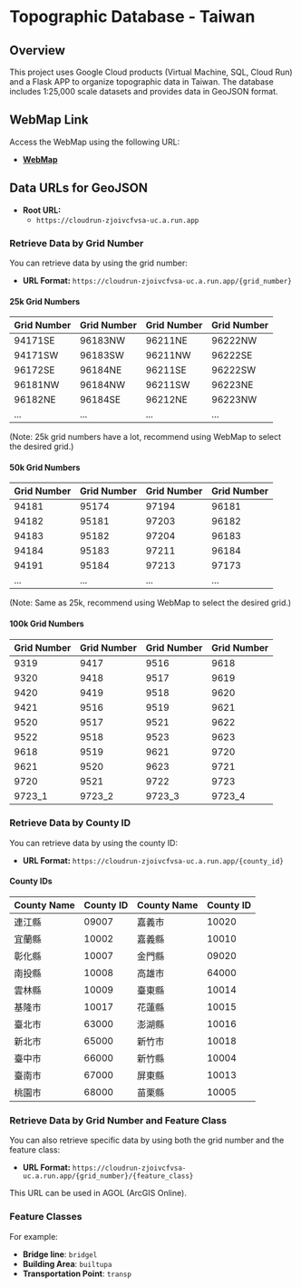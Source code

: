 # Topographic Database - Taiwan

## Overview
This project uses Google Cloud products (Virtual Machine, SQL, Cloud Run) and a Flask APP to organize topographic data in Taiwan. The database includes 1:25,000 scale datasets and provides data in GeoJSON format.

## WebMap Link

Access the WebMap using the following URL:

- **[WebMap](https://experience.arcgis.com/experience/b1f22c6dfc674fac91b47700b90408ce/)**

## Data URLs for GeoJSON

- **Root URL:**
  - `https://cloudrun-zjoivcfvsa-uc.a.run.app`

### Retrieve Data by Grid Number

You can retrieve data by using the grid number:

- **URL Format:** `https://cloudrun-zjoivcfvsa-uc.a.run.app/{grid_number}`

#### 25k Grid Numbers

| Grid Number | Grid Number | Grid Number | Grid Number |
|-------------|-------------|-------------|-------------|
| 94171SE     | 96183NW     | 96211NE     | 96222NW     |
| 94171SW     | 96183SW     | 96211NW     | 96222SE     |
| 96172SE     | 96184NE     | 96211SE     | 96222SW     |
| 96181NW     | 96184NW     | 96211SW     | 96223NE     |
| 96182NE     | 96184SE     | 96212NE     | 96223NW     |
| ...         | ...         | ...         | ...         |

(Note: 25k grid numbers have a lot, recommend using WebMap to select the desired grid.)

#### 50k Grid Numbers

| Grid Number | Grid Number | Grid Number | Grid Number |
|-------------|-------------|-------------|-------------|
| 94181       | 95174       | 97194       | 96181       |
| 94182       | 95181       | 97203       | 96182       |
| 94183       | 95182       | 97204       | 96183       |
| 94184       | 95183       | 97211       | 96184       |
| 94191       | 95184       | 97213       | 97173       |
| ...         | ...         | ...         | ...         |

(Note: Same as 25k, recommend using WebMap to select the desired grid.)

#### 100k Grid Numbers

| Grid Number | Grid Number | Grid Number | Grid Number |
|-------------|-------------|-------------|-------------|
| 9319        | 9417        | 9516        | 9618        |
| 9320        | 9418        | 9517        | 9619        |
| 9420        | 9419        | 9518        | 9620        |
| 9421        | 9516        | 9519        | 9621        |
| 9520        | 9517        | 9521        | 9622        |
| 9522        | 9518        | 9523        | 9623        |
| 9618        | 9519        | 9621        | 9720        |
| 9621        | 9520        | 9623        | 9721        |
| 9720        | 9521        | 9722        | 9723        |
| 9723_1      | 9723_2      | 9723_3      | 9723_4      |

### Retrieve Data by County ID

You can retrieve data by using the county ID:

- **URL Format:** `https://cloudrun-zjoivcfvsa-uc.a.run.app/{county_id}`

#### County IDs

| County Name | County ID | County Name | County ID |
|-------------|-----------|-------------|-----------|
| 連江縣       | 09007     | 嘉義市       | 10020     |
| 宜蘭縣       | 10002     | 嘉義縣       | 10010     |
| 彰化縣       | 10007     | 金門縣       | 09020     |
| 南投縣       | 10008     | 高雄市       | 64000     |
| 雲林縣       | 10009     | 臺東縣       | 10014     |
| 基隆市       | 10017     | 花蓮縣       | 10015     |
| 臺北市       | 63000     | 澎湖縣       | 10016     |
| 新北市       | 65000     | 新竹市       | 10018     |
| 臺中市       | 66000     | 新竹縣       | 10004     |
| 臺南市       | 67000     | 屏東縣       | 10013     |
| 桃園市       | 68000     | 苗栗縣       | 10005     |

### Retrieve Data by Grid Number and Feature Class

You can also retrieve specific data by using both the grid number and the feature class:

- **URL Format:** `https://cloudrun-zjoivcfvsa-uc.a.run.app/{grid_number}/{feature_class}`

This URL can be used in AGOL (ArcGIS Online).

### Feature Classes
For example: 
- **Bridge line**: `bridgel`
- **Building Area**: `builtupa`
- **Transportation Point**: `transp`
